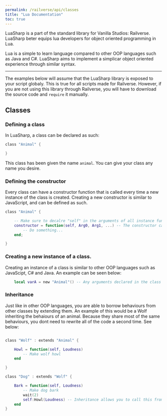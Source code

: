 ```yaml
---
permalink: /railverse/api/classes
title: "Lua Documentation"
toc: true
---
```


LuaSharp is a part of the standard library for Vanilla Studios: Railverse. LuaSharp beter equips lua developers for object oriented programming in Lua.

Lua is a simple to learn language compared to other OOP languages such as Java and C#. LuaSharp aims to implement a simplicar object oriented experience through similar syntax.

___

The examples below will assume that the LuaSharp library is exposed to your script globaly. This is true for all scripts made for Railverse. However, if you are not using this library through Railverse, you will have to download the source code and ``require`` it manually.

## Classes
### Defining a class
In LuaSharp, a class can be declared as such:

```lua
class "Animal" {

}
```

This class has been given the name `animal`. You can give your class any name you desire.

### Defining the constructor
Every class can have a constructor function that is called every time a new instance of the class is created. Creating a new constructor is similar to JavaScript, and can be defined as such.

```lua
class "Animal" {

    -- Make sure to decalre "self" in the arguments of all instance functions.
    constructor = function(self, Arg0, Arg1, ...) -- The constructor can have arguments passed in.
        -- Do something...
    end;

}
```

### Creating a new instance of a class.

Creating an instance of a class is similar to other OOP languages such as JavaScipt, C# and Java. An example can be seen below:
```lua
    local varA = new "Animal"() -- Any arguments declared in the class constructor can be passed here.
```

### Inheritance

Just like in other OOP languages, you are able to borrow behaviours from other classes by extending them. An example of this would be a Wolf inheriting the behaiours of an animal. Because they share most of the same behaviours, you dont need to rewrite all of the code a second time. See below:
```lua

class "Wolf" : extends "Animal" {

    Howl = function(self, Loudness)
        -- Make wolf howl
    end

}

class "Dog" : extends "Wolf" {

    Bark = function(self, Loudness)
        -- Make dog bark
        wait(2)
        self:Howl(Loudness) -- Inheritance allows you to call this from the inherited class.
    end
}
```